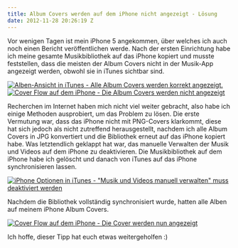 ```yaml
---
title: Album Covers werden auf dem iPhone nicht angezeigt - Lösung
date: 2012-11-28 20:26:19 Z
---
```


Vor wenigen Tagen ist mein iPhone 5 angekommen, über welches ich auch noch einen Bericht veröffentlichen werde. Nach der ersten Einrichtung habe ich meine gesamte Musikbibliothek auf das iPhone kopiert und musste feststellen, dass die meisten der Album Covers nicht in der Musik-App angezeigt werden, obwohl sie in iTunes sichtbar sind.

[![Alben-Ansicht in iTunes - Alle Album Covers werden korrekt angezeigt.](https://leolabs.imgix.net/2012/11/iTunes-Alben-mit-Cover.png?max-w=700 "iTunes Alben mit Cover")](/assets/2012/11/iTunes-Alben-mit-Cover.png)
[![Cover Flow auf dem iPhone - Die Album Covers werden nicht angezeigt](https://leolabs.imgix.net/2012/11/IMG_0009.png?max-w=700 "Cover Flow auf dem iPhone - Die Cover werden nicht angezeigt")](/assets/2012/11/IMG_0009.png)

Recherchen im Internet haben mich nicht viel weiter gebracht, also habe ich einige Methoden ausprobiert, um das Problem zu lösen. Die erste Vermutung war, dass das iPhone nicht mit PNG-Covers klarkommt, diese hat sich jedoch als nicht zutreffend herausgestellt, nachdem ich alle Album Covers in JPG konvertiert und die Bibliothek erneut auf das iPhone kopiert habe. Was letztendlich geklappt hat war, das manuelle Verwalten der Musik und Videos auf dem iPhone zu deaktivieren. Die Musikbibliothek auf dem iPhone habe ich gelöscht und danach von iTunes auf das iPhone synchronisieren lassen.

[![iPhone Optionen in iTunes - "Musik und Videos manuell verwalten" muss deaktiviert werden](https://leolabs.imgix.net/2012/11/iPhone-Optionen-in-iTunes.png?max-w=700 "iPhone Optionen in iTunes")](/assets/2012/11/iPhone-Optionen-in-iTunes.png)

Nachdem die Bibliothek vollständig synchronisiert wurde, hatten alle Alben auf meinem iPhone Album Covers.

[![Cover Flow auf dem iPhone - Die Cover werden nun angezeigt](https://leolabs.imgix.net/2012/11/IMG_0010.png?max-w=700 "Cover Flow auf dem iPhone - Die Cover werden nun angezeigt")](/assets/2012/11/IMG_0010.png)

Ich hoffe, dieser Tipp hat euch etwas weitergeholfen :)
